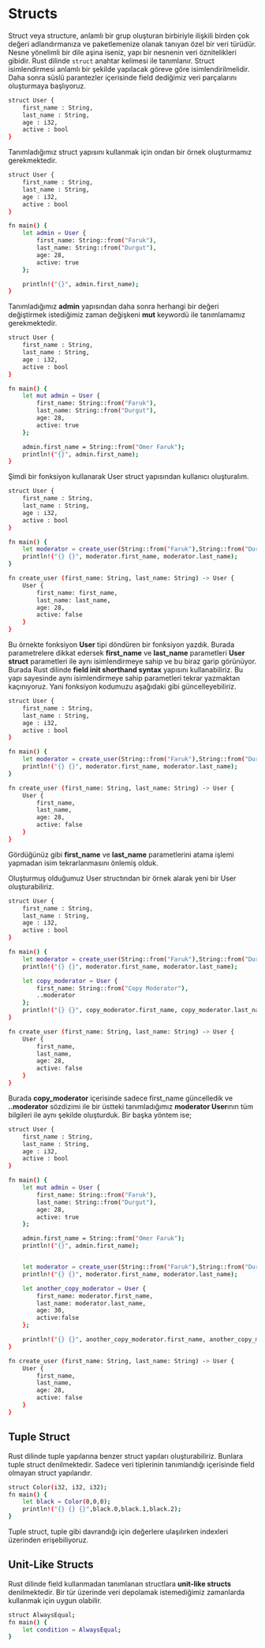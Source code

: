 # Structs
Struct veya structure, anlamlı bir grup oluşturan birbiriyle ilişkili birden çok değeri adlandırmanıza ve paketlemenize olanak tanıyan özel bir veri türüdür. Nesne yönelimli bir dile aşina iseniz, yapı bir nesnenin veri öznitelikleri gibidir. 
Rust dilinde `struct` anahtar kelimesi ile tanımlanır. Struct isimlendirmesi anlamlı bir şekilde yapılacak göreve göre isimlendirilmelidir. Daha sonra süslü parantezler içerisinde field dediğimiz veri parçalarını oluşturmaya başlıyoruz.
```sh
struct User {
    first_name : String,
    last_name : String,
    age : i32,
    active : bool
}
```
Tanımladığımız struct yapısını kullanmak için ondan bir örnek oluşturmamız gerekmektedir.
```sh
struct User {
    first_name : String,
    last_name : String,
    age : i32,
    active : bool
}

fn main() {
    let admin = User {
        first_name: String::from("Faruk"),
        last_name: String::from("Durgut"),
        age: 28,
        active: true
    };

    println!("{}", admin.first_name);
}
```
Tanımladığımız **admin** yapısından daha sonra herhangi bir değeri değiştirmek istediğimiz zaman değişkeni **mut** keywordü ile tanımlamamız gerekmektedir.
```sh
struct User {
    first_name : String,
    last_name : String,
    age : i32,
    active : bool
}

fn main() {
    let mut admin = User {
        first_name: String::from("Faruk"),
        last_name: String::from("Durgut"),
        age: 28,
        active: true
    };

    admin.first_name = String::from("Omer Faruk");
    println!("{}", admin.first_name);
}
```
Şimdi bir fonksiyon kullanarak User struct yapısından kullanıcı oluşturalım.
```sh
struct User {
    first_name : String,
    last_name : String,
    age : i32,
    active : bool
}

fn main() {
    let moderator = create_user(String::from("Faruk"),String::from("Durgut"));
    println!("{} {}", moderator.first_name, moderator.last_name);
}

fn create_user (first_name: String, last_name: String) -> User {
    User {
        first_name: first_name,
        last_name: last_name,
        age: 28,
        active: false
    }
}
```
Bu örnekte fonksiyon **User** tipi döndüren bir fonksiyon yazdık. Burada parametrelere dikkat edersek **first_name** ve **last_name** parametleri **User struct** parametleri ile aynı isimlendirmeye sahip ve bu biraz garip görünüyor.
Burada Rust dilinde **field init shorthand syntax** yapısını kullanabiliriz. Bu yapı sayesinde aynı isimlendirmeye sahip parametleri tekrar yazmaktan kaçınıyoruz.
Yani fonksiyon kodumuzu aşağıdaki gibi güncelleyebiliriz. 
```sh
struct User {
    first_name : String,
    last_name : String,
    age : i32,
    active : bool
}

fn main() {
    let moderator = create_user(String::from("Faruk"),String::from("Durgut"));
    println!("{} {}", moderator.first_name, moderator.last_name);
}

fn create_user (first_name: String, last_name: String) -> User {
    User {
        first_name,
        last_name,
        age: 28,
        active: false
    }
}
```
Gördüğünüz gibi **first_name** ve **last_name** parametlerini atama işlemi yapmadan isim tekrarlanmasını önlemiş olduk.

Oluşturmuş olduğumuz User structından bir örnek alarak yeni bir User oluşturabiliriz.
```sh
struct User {
    first_name : String,
    last_name : String,
    age : i32,
    active : bool
}

fn main() {
    let moderator = create_user(String::from("Faruk"),String::from("Durgut"));
    println!("{} {}", moderator.first_name, moderator.last_name);

    let copy_moderator = User {
        first_name: String::from("Copy Moderator"),
        ..moderator
    };
    println!("{} {}", copy_moderator.first_name, copy_moderator.last_name);
}

fn create_user (first_name: String, last_name: String) -> User {
    User {
        first_name,
        last_name,
        age: 28,
        active: false
    }
}
```
Burada **copy_moderator** içerisinde sadece first_name güncelledik ve **..moderator** sözdizimi ile bir üstteki tanımladığımız **moderator User**ının tüm bilgileri ile aynı şekilde oluşturduk.
Bir başka yöntem ise;
```sh
struct User {
    first_name : String,
    last_name : String,
    age : i32,
    active : bool
}

fn main() {
    let mut admin = User {
        first_name: String::from("Faruk"),
        last_name: String::from("Durgut"),
        age: 28,
        active: true
    };

    admin.first_name = String::from("Omer Faruk");
    println!("{}", admin.first_name);


    let moderator = create_user(String::from("Faruk"),String::from("Durgut"));
    println!("{} {}", moderator.first_name, moderator.last_name);

    let another_copy_moderator = User {
        first_name: moderator.first_name,
        last_name: moderator.last_name,
        age: 30,
        active:false
    };

    println!("{} {}", another_copy_moderator.first_name, another_copy_moderator.last_name);
}

fn create_user (first_name: String, last_name: String) -> User {
    User {
        first_name,
        last_name,
        age: 28,
        active: false
    }
}
```
## Tuple Struct
Rust dilinde tuple yapılarına benzer struct yapıları oluşturabiliriz. Bunlara tuple struct denilmektedir. Sadece veri tiplerinin tanımlandığı içerisinde field olmayan struct yapılarıdır.
```sh
struct Color(i32, i32, i32);
fn main() {
    let black = Color(0,0,0);
    println!("{} {} {}",black.0,black.1,black.2);
}
```
Tuple struct, tuple gibi davrandığı için değerlere ulaşılırken indexleri üzerinden erişebiliyoruz.
## Unit-Like Structs
Rust dilinde field kullanmadan tanımlanan structlara **unit-like structs** denilmektedir. Bir tür üzerinde veri depolamak istemediğimiz zamanlarda kullanmak için uygun olabilir.
```sh
struct AlwaysEqual;
fn main() {
    let condition = AlwaysEqual;
}
```
